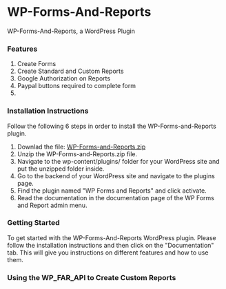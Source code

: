 # WP-Forms-And-Reports
WP-Forms-And-Reports, a WordPress Plugin

### Features
1. Create Forms
2. Create Standard and Custom Reports
3. Google Authorization on Reports
4. Paypal buttons required to complete form
5. 

### Installation Instructions
Follow the following 6 steps in order to install the WP-Forms-and-Reports plugin.
1. Downlad the file: [WP-Forms-and-Reports.zip](https://github.com/InfiniteNoetikon/WP-Forms-And-Reports/blob/master/wp-forms-and-reports.zip?raw=true)
2. Unzip the WP-Forms-and-Reports.zip file.
3. Navigate to the wp-content/plugins/ folder for your WordPress site and put the unzipped folder inside.
4. Go to the backend of your WordPress site and navigate to the plugins page.
5. Find the plugin named "WP Forms and Reports" and click activate.
6. Read the documentation in the documentation page of the WP Forms and Report admin menu.

### Getting Started
To get started with the WP-Forms-And-Reports WordPress plugin. Please follow the installation instructions and then click on the "Documentation" tab. This will give you instructions on different features and how to use them.

### Using the WP_FAR_API to Create Custom Reports
